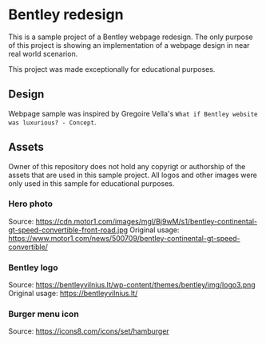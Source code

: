 # Bentley redesign

This is a sample project of a Bentley webpage redesign.
The only purpose of this project is showing an implementation of a webpage design in near real world scenarion.

This project was made exceptionally for educational purposes.

## Design

Webpage sample was inspired by Gregoire Vella's `What if Bentley website was luxurious? - Concept`.

## Assets

Owner of this repository does not hold any copyrigt or authorship of the assets that are used in this sample project.
All logos and other images were only used in this sample for educational purposes.

### Hero photo

Source: <https://cdn.motor1.com/images/mgl/Bj9wM/s1/bentley-continental-gt-speed-convertible-front-road.jpg>
Original usage: <https://www.motor1.com/news/500709/bentley-continental-gt-speed-convertible/>

### Bentley logo

Source: <https://bentleyvilnius.lt/wp-content/themes/bentley/img/logo3.png>
Original usage: <https://bentleyvilnius.lt/>

### Burger menu icon

Source: <https://icons8.com/icons/set/hamburger>
